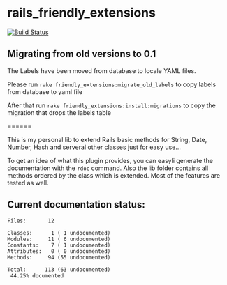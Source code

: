# rails_friendly_extensions

[![Build Status](https://travis-ci.org/florianeck/rails_friendly_extensions.png?branch=master)](https://travis-ci.org/florianeck/rails_friendly_extensions)

## Migrating from old versions to 0.1

The Labels have been moved from database to locale YAML files.

Please run `rake friendly_extensions:migrate_old_labels` to copy labels from database to yaml file

After that run `rake friendly_extensions:install:migrations` to copy the migration that drops the labels table

======

This is my personal lib to extend Rails basic methods for String, Date, Number, Hash and serveral other classes just for easy use...

To get an idea of what this plugin provides, you can easyli generate the documentation with the `rdoc` command. Also the lib folder contains all methods ordered by the class which is extended.
Most of the features are tested as well.


## Current documentation status:

    Files:       12

    Classes:      1 ( 1 undocumented)
    Modules:     11 ( 6 undocumented)
    Constants:    7 ( 1 undocumented)
    Attributes:   0 ( 0 undocumented)
    Methods:     94 (55 undocumented)

    Total:      113 (63 undocumented)
     44.25% documented